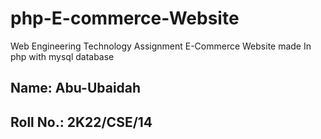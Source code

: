 # php-E-commerce-Website
Web Engineering Technology Assignment
E-Commerce Website made In php with mysql database

## Name: Abu-Ubaidah
## Roll No.: 2K22/CSE/14
